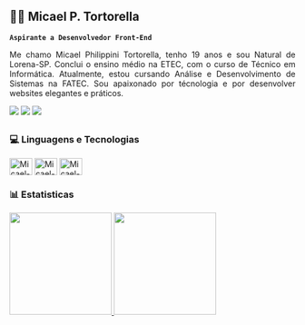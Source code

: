 ## 👨‍💻 Micael P. Tortorella

**`Aspirante a Desenvolvedor Front-End`**

<p align="justify"> Me chamo Micael Philippini Tortorella, tenho 19 anos e sou Natural de Lorena-SP. Conclui o ensino médio na ETEC, com o curso de Técnico em Informática. Atualmente, estou cursando Análise e Desenvolvimento de Sistemas na FATEC. Sou apaixonado por técnologia e por desenvolver websites elegantes e práticos. </p>
<div>
  <a href="mailto:philippinimicael@gmail.com" target="_blank"><img src="https://img.shields.io/badge/Gmail-D14836?style=for-the-badge&logo=gmail&logoColor=white" target="_blank"></a>
  <a href="https://www.instagram.com/philippini_micael/" target="_blank"><img src="https://img.shields.io/badge/Instagram-E4405F?style=for-the-badge&logo=instagram&logoColor=white" target="_blank"></a>
  <a href="https://www.linkedin.com/in/micael-tortorella-a85146250/" target="_blank"><img src="https://img.shields.io/badge/LinkedIn-0077B5?style=for-the-badge&logo=linkedin&logoColor=white" target="_blank"></a> </div>

##
### 💻 Linguagens e Tecnologias

<div>
    <img align="center" alt="Micael-HTML" height="30" width="40" src="https://cdn.jsdelivr.net/gh/devicons/devicon@latest/icons/html5/html5-plain.svg">
    <img align="center" alt="Micael-CSS" height="30" width="40" src="https://cdn.jsdelivr.net/gh/devicons/devicon@latest/icons/css3/css3-plain.svg">
    <img align="center" alt="Micael-JAVASCRIPT" height="30" width="40" src="https://cdn.jsdelivr.net/gh/devicons/devicon@latest/icons/javascript/javascript-original.svg">
</div>

### 📊 Estatisticas

<div>
  <a href="https://github.com/philippinimicael">
  <img height="180em" src="https://github-readme-stats.vercel.app/api/?username=PhilippiniMicael&show_icons=true&theme=dark&inclue_all_commits=true&count_private=true&rank_icon=github"/>
  <img height="180em" src="https://github-readme-stats.vercel.app/api/top-langs/?username=PhilippiniMicael&layout=compact&langs_count=16&theme=dark"/>
</div>
<br>
    
##
